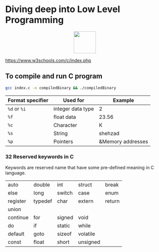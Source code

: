 # Diving deep into Low Level Programming

<p align="center">
<img src="https://skillicons.dev/icons?i=c" width="70" /></p>

https://www.w3schools.com/c/index.php

## To compile and run C program

```bash
gcc index.c -o compiledBinary && ./compiledBinary
```

| **Format specifier** | **Used for**      | **Example**       |
| -------------------- | ----------------- | ----------------- |
| `%d` or `%i`         | integer data type | 2                 |
| `%f`                 | float data        | 23.56             |
| `%c`                 | Character         | K                 |
| `%s`                 | String            | shehzad           |
| `%p`                 | Pointers          | &Memory addresses |

### 32 Reserved keywords in C

Keywords are reserved name that have some pre-defined meaning in C language.

|          |         |        |          |       |
| -------- | ------- | ------ | -------- | ----- |
| auto     | double  | int    | struct   | break |
| else     | long    | switch | case     | enum  |
| register | typedef | char     | extern  | return |
| union    |
| continue | for     | signed | void     |
| do       | if      | static | while    |
| default  | goto    | sizeof | volatile |
| const    | float   | short  | unsigned |
